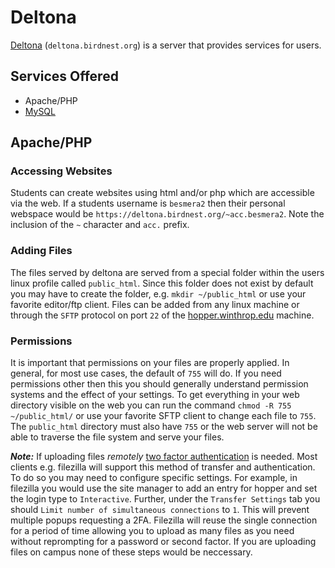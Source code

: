 # Deltona

[Deltona](https://deltona.birdnest.org/) (`deltona.birdnest.org`) is a server that provides services for users.

## Services Offered
* Apache/PHP
* [MySQL](https://deltona.birdnest.org/mysql/)


## Apache/PHP

### Accessing Websites
Students can create websites using html and/or php which are accessible via the web.  If a students username is `besmera2` then their personal webspace would be `https://deltona.birdnest.org/~acc.besmera2`.  Note the inclusion of the `~` character and `acc.` prefix.  

### Adding Files
The files served by deltona are served from a special folder within the users linux profile called `public_html`.  Since this folder does not exist by default you may have to create the folder, e.g. `mkdir ~/public_html` or use your favorite editor/ftp client.  Files can be added from any linux machine or through the `SFTP` protocol on port `22` of the [hopper.winthrop.edu](hopper.md) machine.

### Permissions

It is important that permissions on your files are properly applied.  In general, for most use cases, the default of `755` will do.  If you need permissions other then this you should generally understand permission systems and the effect of your settings.  To get everything in your web directory visible on the web you can run the command `chmod -R 755 ~/public_html/` or use your favorite SFTP client to change each file to `755`.  The `public_html` directory must also have `755` or the web server will not be able to traverse the file system and serve your files.

***Note:*** If uploading files *remotely* [two factor authentication](hopper.md#two-factor-authentication-2fa) is needed.  Most clients e.g. filezilla will support this method of transfer and authentication.  To do so you may need to configure specific settings.  For example, in filezilla you would use the site manager to add an entry for hopper and set the login type to `Interactive`.  Further, under the `Transfer Settings` tab you should `Limit number of simultaneous connections` to `1`.  This will prevent multiple popups requesting a 2FA.  Filezilla will reuse the single connection for a period of time allowing you to upload as many files as you need without reprompting for a password or second factor.  If you are uploading files on campus none of these steps would be neccessary.  
